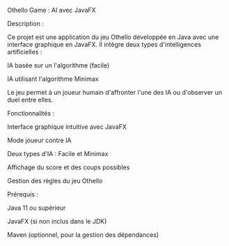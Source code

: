 Othello Game : AI avec JavaFX

Description :

Ce projet est une application du jeu Othello développée en Java avec une interface graphique en JavaFX. Il intègre deux types d'intelligences artificielles :

IA basée sur un l'algorithme (facile)

IA utilisant l'algorithme Minimax

Le jeu permet à un joueur humain d'affronter l'une des IA ou d'observer un duel entre elles.

Fonctionnalités :

Interface graphique intuitive avec JavaFX

Mode joueur contre IA 

Deux types d'IA : Facile et Minimax

Affichage du score et des coups possibles

Gestion des règles du jeu Othello

Prérequis :

Java 11 ou supérieur

JavaFX (si non inclus dans le JDK)

Maven (optionnel, pour la gestion des dépendances)

